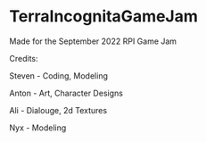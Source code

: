 # TerraIncognitaGameJam
Made for the September 2022 RPI Game Jam

Credits:

Steven - Coding, Modeling

Anton - Art, Character Designs

Ali - Dialouge, 2d Textures

Nyx - Modeling
